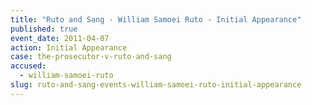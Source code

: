 ```yaml
---
title: "Ruto and Sang - William Samoei Ruto - Initial Appearance"
published: true
event_date: 2011-04-07
action: Initial Appearance
case: the-prosecutor-v-ruto-and-sang
accused:
  - william-samoei-ruto
slug: ruto-and-sang-events-william-samoei-ruto-initial-appearance
---
```


